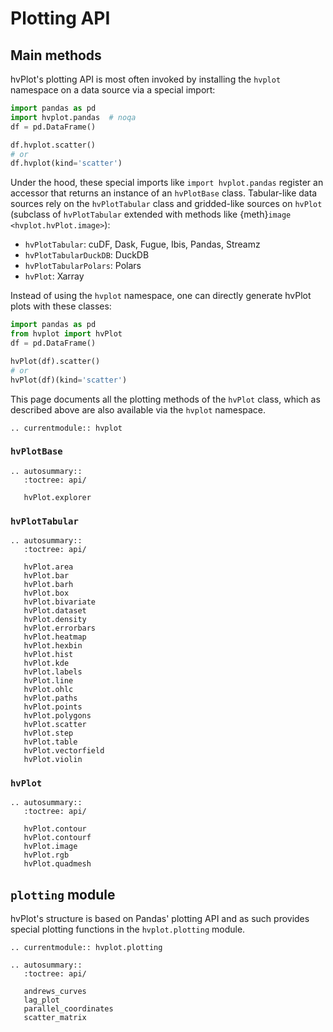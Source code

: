 # Plotting API

## Main methods

hvPlot's plotting API is most often invoked by installing the `hvplot` namespace on a data source via a special import:

```python
import pandas as pd
import hvplot.pandas  # noqa
df = pd.DataFrame()

df.hvplot.scatter()
# or
df.hvplot(kind='scatter')
```

Under the hood, these special imports like `import hvplot.pandas` register an accessor that returns an instance of an `hvPlotBase` class. Tabular-like data sources rely on the `hvPlotTabular` class and gridded-like sources on `hvPlot` (subclass of `hvPlotTabular` extended with methods like {meth}`image  <hvplot.hvPlot.image>`):

- `hvPlotTabular`: cuDF, Dask, Fugue, Ibis, Pandas, Streamz
- `hvPlotTabularDuckDB`: DuckDB
- `hvPlotTabularPolars`: Polars
- `hvPlot`: Xarray

Instead of using the `hvplot` namespace, one can directly generate hvPlot plots with these classes:

```python
import pandas as pd
from hvplot import hvPlot
df = pd.DataFrame()

hvPlot(df).scatter()
# or
hvPlot(df)(kind='scatter')
```


This page documents all the plotting methods of the `hvPlot` class, which as described above are also available via the `hvplot` namespace.

```{eval-rst}
.. currentmodule:: hvplot
```

### `hvPlotBase`

```{eval-rst}
.. autosummary::
   :toctree: api/

   hvPlot.explorer
```

### `hvPlotTabular`

```{eval-rst}
.. autosummary::
   :toctree: api/

   hvPlot.area
   hvPlot.bar
   hvPlot.barh
   hvPlot.box
   hvPlot.bivariate
   hvPlot.dataset
   hvPlot.density
   hvPlot.errorbars
   hvPlot.heatmap
   hvPlot.hexbin
   hvPlot.hist
   hvPlot.kde
   hvPlot.labels
   hvPlot.line
   hvPlot.ohlc
   hvPlot.paths
   hvPlot.points
   hvPlot.polygons
   hvPlot.scatter
   hvPlot.step
   hvPlot.table
   hvPlot.vectorfield
   hvPlot.violin
```


### `hvPlot`

```{eval-rst}
.. autosummary::
   :toctree: api/

   hvPlot.contour
   hvPlot.contourf
   hvPlot.image
   hvPlot.rgb
   hvPlot.quadmesh
```

## `plotting` module

hvPlot's structure is based on Pandas' plotting API and as such provides special plotting functions in the `hvplot.plotting` module.

```{eval-rst}
.. currentmodule:: hvplot.plotting

```

```{eval-rst}
.. autosummary::
   :toctree: api/

   andrews_curves
   lag_plot
   parallel_coordinates
   scatter_matrix
```
